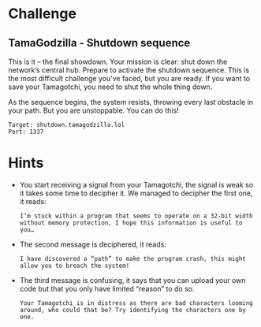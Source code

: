 # Challenge

## TamaGodzilla - Shutdown sequence

This is it – the final showdown. Your mission is clear: shut down the network’s central hub. Prepare to activate the shutdown sequence. This is the most difficult challenge you’ve faced, but you are ready. If you want to save your Tamagotchi, you need to shut the whole thing down.


As the sequence begins, the system resists, throwing every last obstacle in your path. But you are unstoppable. You can do this!

```
Target: shutdown.tamagodzilla.lol
Port: 1337
```

# Hints
- You start receiving a signal from your Tamagotchi, the signal is weak so it takes some time to decipher it. We managed to decipher the first one, it reads:

  `I’m stuck within a program that seems to operate on a 32-bit width without memory protection, I hope this information is useful to you…`
- The second message is deciphered, it reads:

  `I have discovered a “path” to make the program crash, this might allow you to breach the system!`
- The third message is confusing, it says that you can upload your own code but that you only have limited “reason” to do so.

  `Your Tamagotchi is in distress as there are bad characters looming around, who could that be? Try identifying the characters one by one.`
